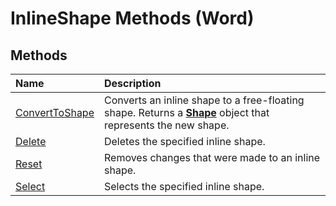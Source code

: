 
# InlineShape Methods (Word)

## Methods



|**Name**|**Description**|
|:-----|:-----|
|[ConvertToShape](374aea2c-8ff5-d017-4b46-957fafd1bc0a.md)|Converts an inline shape to a free-floating shape. Returns a  **[Shape](604029ce-9b2f-9748-5d4e-b458796fa2f0.md)** object that represents the new shape.|
|[Delete](dd8e4d52-7d9c-4557-b349-ce797977bc84.md)|Deletes the specified inline shape.|
|[Reset](c7c7c01a-7c62-7d2f-24e6-d20c02c8dbb3.md)|Removes changes that were made to an inline shape.|
|[Select](daade35b-6084-8c5a-0ac6-671e18750e32.md)|Selects the specified inline shape.|
